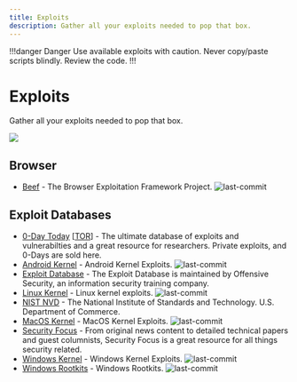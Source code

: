 ```yaml
---
title: Exploits
description: Gather all your exploits needed to pop that box.
---
```


!!!danger Danger
Use available exploits with caution. Never copy/paste scripts blindly. Review the code.
!!!

# Exploits

Gather all your exploits needed to pop that box.

![](https://img.shields.io/badge/Tools%20%26%20Resources%20Available-10-757575?style=for-the-badge)

## Browser

* [Beef](https://github.com/beefproject/beef) - The Browser Exploitation Framework Project. ![last-commit](https://img.shields.io/github/last-commit/beefproject/beef?style=flat)

## Exploit Databases

* [0-Day Today](https://0day.today/)  \[[TOR](https://curaj33verawgaddbsdsrzc5krmopfyqnei66io5ldhqwdiqukt4vcyd.onion/)\] - The ultimate database of exploits and vulnerabilties and a great resource for researchers. Private exploits, and 0-Days are sold here. 
* [Android Kernel](https://github.com/SecWiki/android-kernel-exploits) - Android Kernel Exploits. ![last-commit](https://img.shields.io/github/last-commit/SecWiki/android-kernel-exploits?style=flat)
* [Exploit Database](https://www.exploit-db.com/) - The Exploit Database is maintained by Offensive Security, an information security training company. 
* [Linux Kernel](https://github.com/SecWiki/linux-kernel-exploits) - Linux kernel exploits. ![last-commit](https://img.shields.io/github/last-commit/SecWiki/linux-kernel-exploits?style=flat)
* [NIST NVD](https://nvd.nist.gov/vuln/search?execution=e2s1) - The National Institute of Standards and Technology. U.S. Department of Commerce. 
* [MacOS Kernel](https://github.com/SecWiki/macos-kernel-exploits) - MacOS Kernel Exploits. ![last-commit](https://img.shields.io/github/last-commit/SecWiki/macos-kernel-exploits?style=flat)
* [Security Focus](https://www.securityfocus.com/vulnerabilities) - From original news content to detailed technical papers and guest columnists, Security Focus is a great resource for all things security related. 
* [Windows Kernel](https://github.com/SecWiki/windows-kernel-exploits) - Windows Kernel Exploits. ![last-commit](https://img.shields.io/github/last-commit/SecWiki/windows-kernel-exploits?style=flat)
* [Windows Rootkits](https://github.com/LycorisGuard/Windows-Rootkits) - Windows Rootkits. ![last-commit](https://img.shields.io/github/last-commit/LycorisGuard/Windows-Rootkits?style=flat)